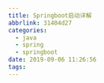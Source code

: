 ```yaml
---
title: Springboot启动详解
abbrlink: 31404d27
categories:
  - java
  - spring
  - springboot
date: 2019-09-06 11:26:56
tags:
---
```


